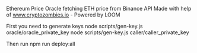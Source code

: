 Ethereum Price Oracle fetching ETH price from Binance API 
Made with help of www.cryptozombies.io - Powered by LOOM 

First you need to generate keys
node scripts/gen-key.js oracle/oracle_private_key
node scripts/gen-key.js caller/caller_private_key

Then run 
npm run deploy:all

